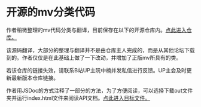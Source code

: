 # 开源的mv分类代码

作者稍微整理的mv代码分类与翻译，目前保存在以下的开源仓库内。[点此进入仓库。](https://gitee.com/HechiCollegeComputerAssociation/RPGMV_project)

该源码翻译，大部分的整理与翻译并不是由仓库主人完成的，而是从其他论坛下载到的。作者仅仅是在此基础上做了一下改动，并增加了正版mv所具有的类。

若该仓库的链接失效，请联系B站UP主阮中楠并发私信进行反馈。UP主会及时更新最新版本仓库链接。


作者用JSDoc的方式注释了一部分的方法，为了方便阅读，可以选择下载out文件夹并运行index.html文件来阅读API文档。[点此进入目标文件。](https://gitee.com/HechiCollegeComputerAssociation/RPGMV_project/blob/master/out/index.html)


